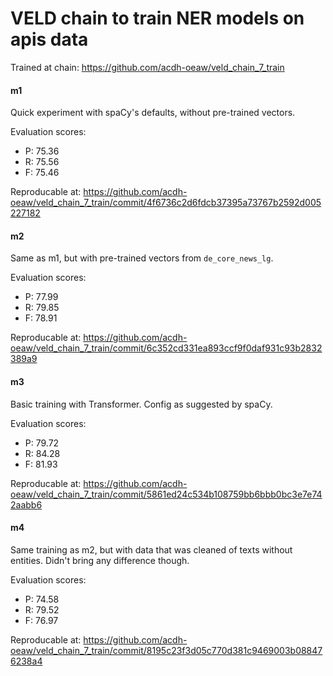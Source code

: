 # VELD chain to train NER models on apis data

Trained at chain: https://github.com/acdh-oeaw/veld_chain_7_train

#### m1

Quick experiment with spaCy's defaults, without pre-trained vectors.

Evaluation scores:
- P: 75.36
- R: 75.56
- F: 75.46

Reproducable at: https://github.com/acdh-oeaw/veld_chain_7_train/commit/4f6736c2d6fdcb37395a73767b2592d005227182

#### m2

Same as m1, but with pre-trained vectors from `de_core_news_lg`.

Evaluation scores:
- P: 77.99 
- R: 79.85 
- F: 78.91 

Reproducable at: https://github.com/acdh-oeaw/veld_chain_7_train/commit/6c352cd331ea893ccf9f0daf931c93b2832389a9

#### m3

Basic training with Transformer. Config as suggested by spaCy.

Evaluation scores:
- P: 79.72 
- R: 84.28 
- F: 81.93 

Reproducable at: https://github.com/acdh-oeaw/veld_chain_7_train/commit/5861ed24c534b108759bb6bbb0bc3e7e742aabb6

#### m4

Same training as m2, but with data that was cleaned of texts without entities. Didn't bring any
difference though.

Evaluation scores:
- P: 74.58
- R: 79.52 
- F: 76.97 

Reproducable at: https://github.com/acdh-oeaw/veld_chain_7_train/commit/8195c23f3d05c770d381c9469003b088476238a4

